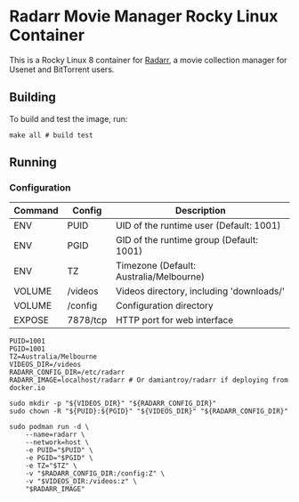 # Radarr Movie Manager Rocky Linux Container

This is a Rocky Linux 8 container for [Radarr](https://radarr.video/), a movie collection manager for Usenet and BitTorrent users.

## Building

To build and test the image, run:

```shell script
make all # build test
```

## Running

### Configuration

| Command | Config   | Description
| ------- | -------- | -----
| ENV     | PUID     | UID of the runtime user (Default: 1001)
| ENV     | PGID     | GID of the runtime group (Default: 1001)
| ENV     | TZ       | Timezone (Default: Australia/Melbourne)
| VOLUME  | /videos  | Videos directory, including 'downloads/'
| VOLUME  | /config  | Configuration directory
| EXPOSE  | 7878/tcp | HTTP port for web interface

```shell script
PUID=1001
PGID=1001
TZ=Australia/Melbourne
VIDEOS_DIR=/videos
RADARR_CONFIG_DIR=/etc/radarr
RADARR_IMAGE=localhost/radarr # Or damiantroy/radarr if deploying from docker.io

sudo mkdir -p "${VIDEOS_DIR}" "${RADARR_CONFIG_DIR}"
sudo chown -R "${PUID}:${PGID}" "${VIDEOS_DIR}" "${RADARR_CONFIG_DIR}"

sudo podman run -d \
    --name=radarr \
    --network=host \
    -e PUID="$PUID" \
    -e PGID="$PGID" \
    -e TZ="$TZ" \
    -v "$RADARR_CONFIG_DIR:/config:Z" \
    -v "$VIDEOS_DIR:/videos:z" \
    "$RADARR_IMAGE"
```
